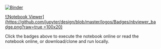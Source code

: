 [![Binder](https://mybinder.org/badge_logo.svg)](https://mybinder.org/v2/gh/rmlarose/QuIC-Seminar/master?filepath=fall2019%2F02intro-part1)

[![Notebook Viewer](https://github.com/jupyter/design/blob/master/logos/Badges/nbviewer_badge.png?raw=true =100x20)](https://nbviewer.jupyter.org/github/rmlarose/QuIC-Seminar/blob/master/fall2019/02intro-part1/QuIC_intro_to_qiskit_and_math_review-part1.ipynb)

Click the badges above to execute the notebook online or read the notebook online, or download/clone and run locally.

